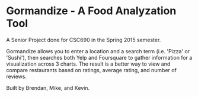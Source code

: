 # Gormandize - A Food Analyzation Tool
A Senior Project done for CSC690 in the Spring 2015 semester.

Gormandize allows you to enter a location and a search term (i.e. 'Pizza' or 'Sushi'), then searches both Yelp and Foursquare to gather information for a visualization across 3 charts. The result is a better way to view and compare restaurants based on ratings, average rating, and number of reviews.

Built by Brendan, Mike, and Kevin.
